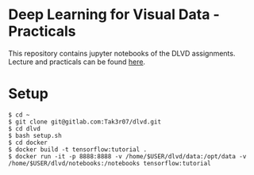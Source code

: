 # Deep Learning for Visual Data - Practicals
This repository contains jupyter notebooks of the DLVD assignments.  
Lecture and practicals can be found [here](http://www.staff.uni-mainz.de/chuli/teach/JGU_Lecture_DLVU2016.html).

# Setup
```
$ cd ~
$ git clone git@gitlab.com:Tak3r07/dlvd.git
$ cd dlvd
$ bash setup.sh
$ cd docker
$ docker build -t tensorflow:tutorial .
$ docker run -it -p 8888:8888 -v /home/$USER/dlvd/data:/opt/data -v /home/$USER/dlvd/notebooks:/notebooks tensorflow:tutorial 
```
